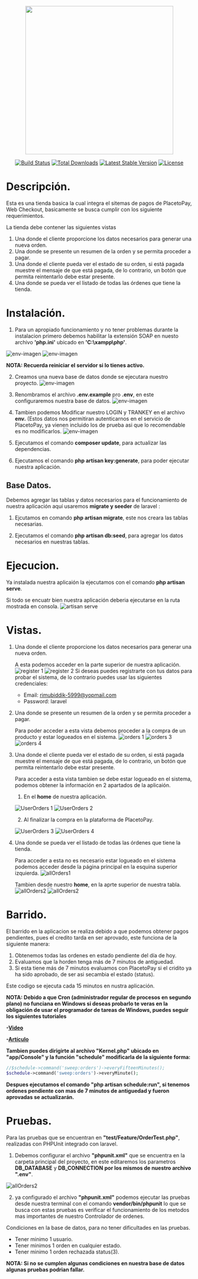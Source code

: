 <p align="center"><img src="https://res.cloudinary.com/dtfbvvkyp/image/upload/v1566331377/laravel-logolockup-cmyk-red.svg" width="400"></p>

<p align="center">
<a href="https://travis-ci.org/laravel/framework"><img src="https://travis-ci.org/laravel/framework.svg" alt="Build Status"></a>
<a href="https://packagist.org/packages/laravel/framework"><img src="https://poser.pugx.org/laravel/framework/d/total.svg" alt="Total Downloads"></a>
<a href="https://packagist.org/packages/laravel/framework"><img src="https://poser.pugx.org/laravel/framework/v/stable.svg" alt="Latest Stable Version"></a>
<a href="https://packagist.org/packages/laravel/framework"><img src="https://poser.pugx.org/laravel/framework/license.svg" alt="License"></a>
</p>

# Descripción.
Esta es una tienda basica la cual integra el sitemas de pagos de PlacetoPay, Web Checkout, basicamente se busca cumplir con los siguiente requerimientos.

La tienda debe contener las siguientes vistas
1. Una donde el cliente proporcione los datos necesarios para generar una nueva orden.
2. Una donde se presente un resumen de la orden y se permita proceder a pagar.
3. Una donde el cliente pueda ver el estado de su orden, si está pagada muestre el mensaje de que está pagada, de lo contrario, un botón que permita reintentarlo debe estar presente.
4. Una donde se pueda ver el listado de todas las órdenes que tiene la tienda.


# Instalación.

1. Para un apropiado funcionamiento y no tener problemas durante la instalacion primero debemos habilitar la extensión SOAP en nuesto archivo __'php.ini'__ ubicado en __'C:\xampp\php'__.

![env-imagen](https://i.ibb.co/v1cz5nD/Screenshot-19.png)
![env-imagen](https://i.ibb.co/7b61rnY/Screenshot-20.png)

__NOTA: Recuerda reiniciar el servidor si lo tienes activo.__

2. Creamos una nueva base de datos donde se ejecutara nuestro proyecto.
![env-imagen](https://i.ibb.co/L6Cp7Ch/Screenshot-22.png)

3. Renombramos el archivo __.env.example__ pro __.env__, en este configuraremos nuestra base de datos.
![env-imagen](https://i.ibb.co/8dQXLVL/Screenshot-1.png)

4. Tambien podemos Modificar nuestro LOGIN y TRANKEY en el archivo __env.__ (Estos datos nos permitiran autenticarnos en el servicio de PlacetoPay, ya vienen incluido los de prueba asi que lo recomendable es no modificarlos.
![env-imagen](https://i.ibb.co/D8QbLXh/Screenshot-2.png)

5. Ejecutamos el comando __composer update__, para actualizar las dependencias.

6. Ejecutamos el comando __php artisan key:generate__, para poder ejecutar nuestra aplicación.

## Base Datos.

Debemos agregar las tablas y datos necesarios para el funcionamiento de nuestra aplicación aquí usaremos __migrate y seeder__ de laravel :

1. Ejcutamos en comando __php artisan migrate__, este nos creara las tablas necesarias.

2. Ejecutamos el comando __php artisan db:seed__, para agregar los datos necesarios en nuestras tablas.

# Ejecucion.

Ya instalada nuestra aplicaión la ejecutamos con el comando __php artisan serve__.

Si todo se encuatr bien nuestra aplicación deberia ejecutarse en la ruta mostrada en consola.
 ![artisan serve](https://i.ibb.co/3h2Q5d8/Screenshot-3.png)

 # Vistas.

 1. Una donde el cliente proporcione los datos necesarios para generar una nueva orden.
 
    A esta podemos acceder en la parte superior de nuestra aplicación.
     ![register 1](https://i.ibb.co/fMMSrNt/Screenshot-23.png)
     ![register 2](https://i.ibb.co/YL9YNz1/Screenshot-5.png)
    Si deseas puedes registrarte con tus datos para probar el sistema, de lo contrario puedes usar las siguientes credenciales:
    - Email: rimubiddik-5999@yopmail.com
    - Password: laravel

2. Una donde se presente un resumen de la orden y se permita proceder a pagar.

    Para poder acceder a esta vista debemos proceder a la compra de un producto y estar logueados en el sistema.
    ![orders 1](https://i.ibb.co/JW19WFF/Screenshot-24.png)
    ![orders 3](https://i.ibb.co/jgHGf7d/Screenshot-8.png)
    ![orders 4](https://i.ibb.co/mJsLrYG/Screenshot-25.png)

3. Una donde el cliente pueda ver el estado de su orden, si está pagada muestre el mensaje de que está pagada, de lo contrario, un botón que permita reintentarlo debe estar presente.

    Para acceder a esta vista tambien se debe estar logueado en el sistema, podemos obtener la información en 2 apartados de la aplicaión.

    1. En el __home__ de nuestra aplicación.

    ![UserOrders 1](https://i.ibb.co/YLXz3Yj/Screenshot-26.png)
    ![UserOrders 2](https://i.ibb.co/YNsfY7K/Screenshot-13.png)
    

    2. Al finalizar la compra en la plataforma de PlacetoPay.
    
    ![UserOrders 3](https://i.ibb.co/syrjm1w/Screenshot-10.png)
    ![UserOrders 4](https://i.ibb.co/JdTYqTg/Screenshot-11.png)


4. Una donde se pueda ver el listado de todas las órdenes que tiene la tienda.

    Para acceder a esta no es necesario estar logueado en el sistema podemos acceder desde la página principal en la esquina superior izquierda.
    ![allOrders1](https://i.ibb.co/n8kWShG/Screenshot-27.png)
    
    Tambien desde nuestro __home__, en la aprte superior de nuestra tabla.
    ![allOrders2](https://i.ibb.co/dg6QcD8/Screenshot-16.png)
    ![allOrders2](https://i.ibb.co/syhMXd8/Screenshot-15.png)

# Barrido.

El barrido en la aplicacion se realiza debido a que podemos obtener pagos pendientes, pues el credito tarda en ser aprovado, este funciona de la siguiente manera:

1. Obtenemos todas las ordenes en estado pendiente del día de hoy.
2. Evaluamos que la horden tenga más de 7 minutos de antiguedad.
3. Si esta tiene más de 7 minutos evaluamos con PlacetoPay si el cridito ya ha sido aprobado, de ser asi secambia el estado (status).

Este codigo se ejecuta cada 15 minutos en nustra aplicación.

__NOTA: Debido a que Cron (administrador regular de procesos en segundo plano) no funciana en Windows si deseas probarlo te veras en la obligación de usar el programador de tareas de Windows, puedes seguir los siguientes tutoriales__

__-[Video](https://www.google.com/url?sa=t&rct=j&q=&esrc=s&source=web&cd=6&cad=rja&uact=8&ved=2ahUKEwiWtsD7j57pAhUxmeAKHcMTAHQQwqsBMAV6BAgKEAQ&url=https%3A%2F%2Fwww.youtube.com%2Fwatch%3Fv%3DM2Ss0oUPBFQ&usg=AOvVaw2AsPFdh5TUGR1gACRjC6Z_)__

__-[Artículo](https://quantizd.com/how-to-use-laravel-task-scheduler-on-windows-10/)__

__Tambien puedes dirigirte al archivo "Kernel.php" ubicado en "app/Console" y la función "schedule" modificarla de la siguiente forma:__

```php
//$schedule->command('sweep:orders')->everyFifteenMinutes();
$schedule->command('sweep:orders')->everyMinute();
```

__Despues ejecutamos el comando "php artisan schedule:run", si tenemos ordenes pendiente con mas de 7 minutos de antiguedad y fueron aprovadas se actualizarán.__

# Pruebas.

Para las pruebas que se encuentran en __"test/Feature/OrderTest.php"__, realizadas con PHPUnit integrado con laravel.

1. Debemos configurar el archivo __"phpunit.xml"__ que se encuentra en la carpeta principal del proyecto, en este editaremos los parametros __DB_DATABASE__ y __DB_CONNECTION__ __por los mismos de nuestro archivo ".env"__.

![allOrders2](https://i.ibb.co/JcWchHv/Screenshot-21.png)

2. ya configurado el archivo __"phpunit.xml"__ podemos ejecutar las pruebas desde nuestra terminal con el comando __vendor/bin/phpunit__ lo que se busca con estas pruebas es verificar el funcionamiento de los metodos mas importantes de nuestro Controlador de ordenes.

Condiciones en la base de datos, para no tener dificultades en las pruebas.

* Tener minimo 1 usuario.
* Tener minimos 1 orden en cualquier estado.
* Tener minimo 1 orden rechazada status(3).

__NOTA: Si no se cumplen algunas condiciones en nuestra base de datos algunas pruebas podrian fallar.__
